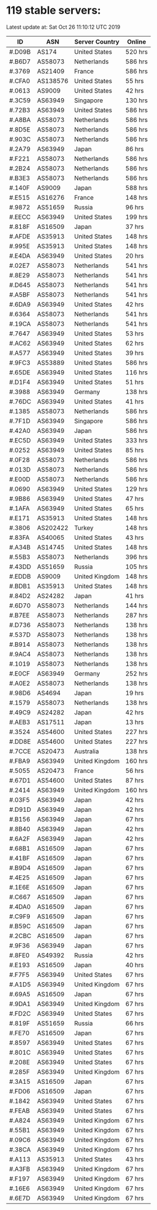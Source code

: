 # 119 stable servers:

Latest update at: Sat Oct 26 11:10:12 UTC 2019

| ID | ASN | Server Country | Online |
| -- | --- | -------------- | ------ |
| #.D09B | AS174 | United States | 520 hrs |
| #.B6D7 | AS58073 | Netherlands | 586 hrs |
| #.3769 | AS21409 | France | 586 hrs |
| #.CFA0 | AS138576 | United States | 55 hrs |
| #.0613 | AS9009 | United States | 42 hrs |
| #.3C59 | AS63949 | Singapore | 130 hrs |
| #.72B3 | AS63949 | United States | 586 hrs |
| #.A8BA | AS58073 | Netherlands | 586 hrs |
| #.8D5E | AS58073 | Netherlands | 586 hrs |
| #.903C | AS58073 | Netherlands | 586 hrs |
| #.2A79 | AS63949 | Japan | 86 hrs |
| #.F221 | AS58073 | Netherlands | 586 hrs |
| #.2B24 | AS58073 | Netherlands | 586 hrs |
| #.B3E3 | AS58073 | Netherlands | 586 hrs |
| #.140F | AS9009 | Japan | 588 hrs |
| #.E515 | AS16276 | France | 148 hrs |
| #.9872 | AS51659 | Russia | 96 hrs |
| #.EECC | AS63949 | United States | 199 hrs |
| #.818F | AS16509 | Japan | 37 hrs |
| #.AFDE | AS35913 | United States | 148 hrs |
| #.995E | AS35913 | United States | 148 hrs |
| #.E4DA | AS63949 | United States | 20 hrs |
| #.02E7 | AS58073 | Netherlands | 541 hrs |
| #.8E29 | AS58073 | Netherlands | 541 hrs |
| #.D645 | AS58073 | Netherlands | 541 hrs |
| #.A5BF | AS58073 | Netherlands | 541 hrs |
| #.6DA9 | AS63949 | United States | 42 hrs |
| #.6364 | AS58073 | Netherlands | 541 hrs |
| #.19CA | AS58073 | Netherlands | 541 hrs |
| #.7647 | AS63949 | United States | 53 hrs |
| #.AC62 | AS63949 | United States | 62 hrs |
| #.A577 | AS63949 | United States | 39 hrs |
| #.9FC3 | AS53889 | United States | 586 hrs |
| #.65DE | AS63949 | United States | 116 hrs |
| #.D1F4 | AS63949 | United States | 51 hrs |
| #.3988 | AS63949 | Germany | 138 hrs |
| #.76DC | AS63949 | United States | 41 hrs |
| #.1385 | AS58073 | Netherlands | 586 hrs |
| #.7F1D | AS63949 | Singapore | 586 hrs |
| #.42A0 | AS63949 | Japan | 586 hrs |
| #.EC5D | AS63949 | United States | 333 hrs |
| #.0252 | AS63949 | United States | 85 hrs |
| #.0F28 | AS58073 | Netherlands | 586 hrs |
| #.013D | AS58073 | Netherlands | 586 hrs |
| #.E00D | AS58073 | Netherlands | 586 hrs |
| #.0690 | AS63949 | United States | 129 hrs |
| #.9B86 | AS63949 | United States | 47 hrs |
| #.1AFA | AS63949 | United States | 65 hrs |
| #.E171 | AS35913 | United States | 148 hrs |
| #.3806 | AS202422 | Turkey | 148 hrs |
| #.83FA | AS40065 | United States | 43 hrs |
| #.A34B | AS14745 | United States | 148 hrs |
| #.55B3 | AS58073 | Netherlands | 396 hrs |
| #.43DD | AS51659 | Russia | 105 hrs |
| #.EDDB | AS9009 | United Kingdom | 148 hrs |
| #.BDB1 | AS35913 | United States | 148 hrs |
| #.84D2 | AS24282 | Japan | 41 hrs |
| #.6D70 | AS58073 | Netherlands | 144 hrs |
| #.B7EE | AS58073 | Netherlands | 287 hrs |
| #.D736 | AS58073 | Netherlands | 138 hrs |
| #.537D | AS58073 | Netherlands | 138 hrs |
| #.B914 | AS58073 | Netherlands | 138 hrs |
| #.9AC4 | AS58073 | Netherlands | 138 hrs |
| #.1019 | AS58073 | Netherlands | 138 hrs |
| #.E0CF | AS63949 | Germany | 252 hrs |
| #.A0E2 | AS58073 | Netherlands | 138 hrs |
| #.98D6 | AS4694 | Japan | 19 hrs |
| #.1579 | AS58073 | Netherlands | 138 hrs |
| #.49C9 | AS24282 | Japan | 42 hrs |
| #.AEB3 | AS17511 | Japan | 13 hrs |
| #.3524 | AS54600 | United States | 227 hrs |
| #.DD8E | AS54600 | United States | 227 hrs |
| #.7CCE | AS20473 | Australia | 138 hrs |
| #.FBA9 | AS63949 | United Kingdom | 160 hrs |
| #.5055 | AS20473 | France | 56 hrs |
| #.67D1 | AS54600 | United States | 87 hrs |
| #.2414 | AS63949 | United Kingdom | 160 hrs |
| #.03F5 | AS63949 | Japan | 42 hrs |
| #.D91D | AS63949 | Japan | 42 hrs |
| #.B156 | AS63949 | Japan | 67 hrs |
| #.8B40 | AS63949 | Japan | 42 hrs |
| #.6A2F | AS63949 | Japan | 42 hrs |
| #.68B1 | AS16509 | Japan | 67 hrs |
| #.41BF | AS16509 | Japan | 67 hrs |
| #.B9D4 | AS16509 | Japan | 67 hrs |
| #.4E25 | AS16509 | Japan | 67 hrs |
| #.1E6E | AS16509 | Japan | 67 hrs |
| #.C667 | AS16509 | Japan | 67 hrs |
| #.4DA0 | AS16509 | Japan | 67 hrs |
| #.C9F9 | AS16509 | Japan | 67 hrs |
| #.B59C | AS16509 | Japan | 67 hrs |
| #.2CBC | AS16509 | Japan | 67 hrs |
| #.9F36 | AS63949 | Japan | 67 hrs |
| #.8FE0 | AS49392 | Russia | 42 hrs |
| #.E193 | AS16509 | Japan | 40 hrs |
| #.F7F5 | AS63949 | United States | 67 hrs |
| #.A1D5 | AS63949 | United Kingdom | 67 hrs |
| #.69A5 | AS16509 | Japan | 67 hrs |
| #.9DA1 | AS63949 | United Kingdom | 67 hrs |
| #.FD2C | AS63949 | United States | 67 hrs |
| #.819F | AS51659 | Russia | 66 hrs |
| #.FE70 | AS16509 | Japan | 67 hrs |
| #.8597 | AS63949 | United States | 67 hrs |
| #.801C | AS63949 | United States | 67 hrs |
| #.208E | AS63949 | United States | 67 hrs |
| #.285F | AS63949 | United Kingdom | 67 hrs |
| #.3A15 | AS16509 | Japan | 67 hrs |
| #.FD06 | AS16509 | Japan | 67 hrs |
| #.1842 | AS63949 | United States | 67 hrs |
| #.FEAB | AS63949 | United States | 67 hrs |
| #.A824 | AS63949 | United Kingdom | 67 hrs |
| #.55B1 | AS63949 | United Kingdom | 67 hrs |
| #.09C6 | AS63949 | United Kingdom | 67 hrs |
| #.38CA | AS63949 | United Kingdom | 67 hrs |
| #.A113 | AS35913 | United States | 43 hrs |
| #.A3FB | AS63949 | United Kingdom | 67 hrs |
| #.F197 | AS63949 | United Kingdom | 67 hrs |
| #.16E6 | AS63949 | United Kingdom | 67 hrs |
| #.6E7D | AS63949 | United Kingdom | 67 hrs |

